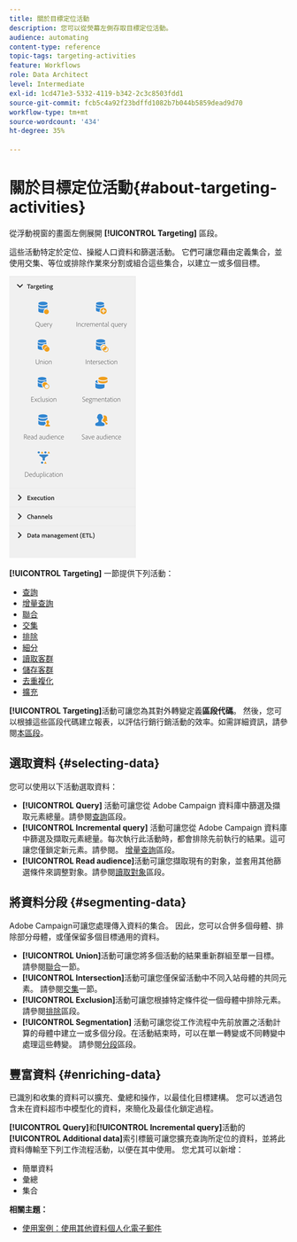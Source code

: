 ```yaml
---
title: 關於目標定位活動
description: 您可以從熒幕左側存取目標定位活動。
audience: automating
content-type: reference
topic-tags: targeting-activities
feature: Workflows
role: Data Architect
level: Intermediate
exl-id: 1cd471e3-5332-4119-b342-2c3c8503fdd1
source-git-commit: fcb5c4a92f23bdffd1082b7b044b5859dead9d70
workflow-type: tm+mt
source-wordcount: '434'
ht-degree: 35%

---
```


# 關於目標定位活動{#about-targeting-activities}

從浮動視窗的畫面左側展開 **[!UICONTROL Targeting]** 區段。

這些活動特定於定位、操縱人口資料和篩選活動。 它們可讓您藉由定義集合，並使用交集、等位或排除作業來分割或組合這些集合，以建立一或多個目標。

![](assets/wkf_targeting_activities.png)

**[!UICONTROL Targeting]** 一節提供下列活動：

* [查詢](../../automating/using/query.md)
* [增量查詢](../../automating/using/incremental-query.md)
* [聯合](../../automating/using/union.md)
* [交集](../../automating/using/intersection.md)
* [排除](../../automating/using/exclusion.md)
* [細分](../../automating/using/segmentation.md)
* [讀取客群](../../automating/using/read-audience.md)
* [儲存客群](../../automating/using/save-audience.md)
* [去重複化](../../automating/using/deduplication.md)
* [擴充](../../automating/using/enrichment.md)

**[!UICONTROL Targeting]**&#x200B;活動可讓您為其對外轉變定義&#x200B;**區段代碼**。 然後，您可以根據這些區段代碼建立報表，以評估行銷行銷活動的效率。如需詳細資訊，請參閱[本區段](../../reporting/using/creating-a-report-workflow-segment.md)。

## 選取資料 {#selecting-data}

您可以使用以下活動選取資料：

* **[!UICONTROL Query]** 活動可讓您從 Adobe Campaign 資料庫中篩選及擷取元素總量。請參閱[查詢](../../automating/using/query.md)區段。
* **[!UICONTROL Incremental query]** 活動可讓您從 Adobe Campaign 資料庫中篩選及擷取元素總量。每次執行此活動時，都會排除先前執行的結果。這可讓您僅鎖定新元素。請參閱。 [增量查詢](../../automating/using/incremental-query.md)區段。
* **[!UICONTROL Read audience]**&#x200B;活動可讓您擷取現有的對象，並套用其他篩選條件來調整對象。請參閱[讀取對象](../../automating/using/read-audience.md)區段。

## 將資料分段 {#segmenting-data}

Adobe Campaign可讓您處理傳入資料的集合。 因此，您可以合併多個母體、排除部分母體，或僅保留多個目標通用的資料。

* **[!UICONTROL Union]**&#x200B;活動可讓您將多個活動的結果重新群組至單一目標。 請參閱[聯合](../../automating/using/union.md)一節。
* **[!UICONTROL Intersection]**&#x200B;活動可讓您僅保留活動中不同入站母體的共同元素。 請參閱[交集](../../automating/using/intersection.md)一節。
* **[!UICONTROL Exclusion]**&#x200B;活動可讓您根據特定條件從一個母體中排除元素。 請參閱[排除](../../automating/using/exclusion.md)區段。
* **[!UICONTROL Segmentation]** 活動可讓您從工作流程中先前放置之活動計算的母體中建立一或多個分段。在活動結束時，可以在單一轉變或不同轉變中處理這些轉變。 請參閱[分段](../../automating/using/segmentation.md)區段。

## 豐富資料 {#enriching-data}

已識別和收集的資料可以擴充、彙總和操作，以最佳化目標建構。 您可以透過包含未在資料超市中模型化的資料，來簡化及最佳化鎖定過程。

**[!UICONTROL Query]**&#x200B;和&#x200B;**[!UICONTROL Incremental query]**&#x200B;活動的&#x200B;**[!UICONTROL Additional data]**&#x200B;索引標籤可讓您擴充查詢所定位的資料，並將此資料傳輸至下列工作流程活動，以便在其中使用。 您尤其可以新增：

* 簡單資料
* 彙總
* 集合

**相關主題：**

* [使用案例：使用其他資料個人化電子郵件](../../automating/using/personalizing-email-with-additional-data.md)
